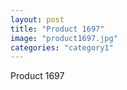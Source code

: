 ```yaml
---
layout: post
title: "Product 1697"
image: "product1697.jpg"
categories: "category1"
---
```

Product 1697

